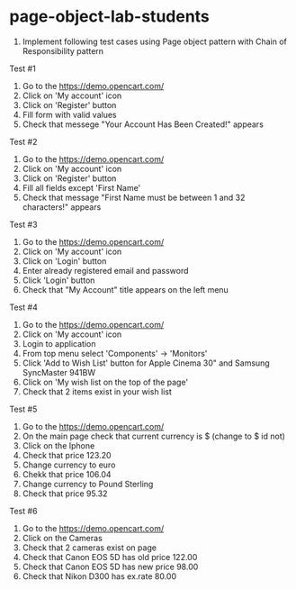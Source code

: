 # page-object-lab-students

1. Implement following test cases using Page object pattern with Chain of Responsibility pattern 

Test #1
1. Go to the https://demo.opencart.com/
2. Click on 'My account' icon
3. Click on 'Register' button
4. Fill form with valid values
5. Check that messege "Your Account Has Been Created!" appears


Test #2
1. Go to the https://demo.opencart.com/
2. Click on 'My account' icon
3. Click on 'Register' button
4. Fill all fields except 'First Name'
5. Check that message "First Name must be between 1 and 32 characters!" appears


Test #3
1. Go to the https://demo.opencart.com/
2. Click on 'My account' icon
3. Click on 'Login' button
4. Enter already registered email and password
5. Click 'Login' button
5. Check that "My Account" title appears on the left menu

Test #4
1. Go to the https://demo.opencart.com/
2. Click on 'My account' icon
3. Login to application
4. From top menu select 'Components' -> 'Monitors'
5. Click 'Add to Wish List' button for Apple Cinema 30" and Samsung SyncMaster 941BW
6. Click on 'My wish list on the top of the page'
7. Check that 2 items exist in your wish list

Test #5
1. Go to the https://demo.opencart.com/
2. On the main page check that current currency is $ (change to $ id not)
3. Click on the Iphone
4. Check that price 123.20
5. Change currency to euro
6. Chekk that price 106.04
7. Change currency to Pound Sterling
8. Check that price 95.32

Test #6
1. Go to the https://demo.opencart.com/
2. Click on the Cameras
3. Check that 2 cameras exist on page
4. Check that Canon EOS 5D has old price 122.00
5. Check that Canon EOS 5D has new price 98.00
6. Check that Nikon D300 has ex.rate 80.00
